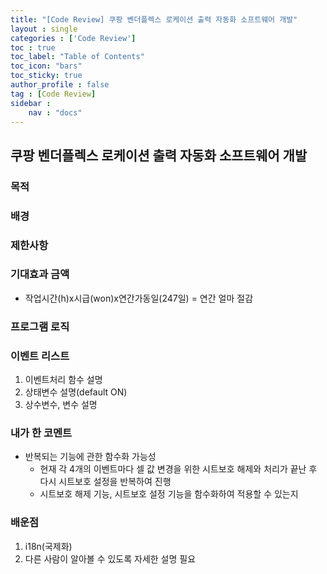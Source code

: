 ```yaml
---
title: "[Code Review] 쿠팡 벤더플렉스 로케이션 출력 자동화 소프트웨어 개발"
layout : single
categories : ['Code Review']
toc : true
toc_label: "Table of Contents"
toc_icon: "bars"
toc_sticky: true
author_profile : false
tag : [Code Review]
sidebar :
    nav : "docs"
---
```


## 쿠팡 벤더플렉스 로케이션 출력 자동화 소프트웨어 개발
### 목적
### 배경
### 제한사항
### 기대효과 금액
- 작업시간(h)x시급(won)x연간가동일(247일) = 연간 얼마 절감
### 프로그램 로직
### 이벤트 리스트
1. 이벤트처리 함수 설명
2. 상태변수 설명(default ON)
3. 상수변수, 변수 설명

### 내가 한 코멘트
- 반복되는 기능에 관한 함수화 가능성
  - 현재 각 4개의 이벤트마다 셀 값 변경을 위한 시트보호 해제와 처리가 끝난 후 다시 시트보호 설정을 반복하여 진행
  - 시트보호 해제 기능, 시트보호 설정 기능을 함수화하여 적용할 수 있는지

### 배운점
1. i18n(국제화)
2. 다른 사람이 알아볼 수 있도록 자세한 설명 필요